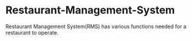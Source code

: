 # Restaurant-Management-System
Restaurant Management System(RMS) has various functions needed for a restaurant to operate.

